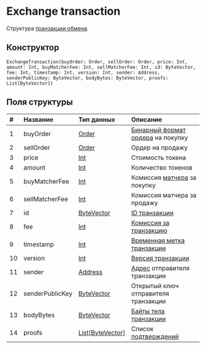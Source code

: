 # Exchange transaction

Структура [транзакции обмена](/blockchain/transaction-type/exchange-transaction.md).

## Конструктор

``` ride
ExchangeTransaction(buyOrder: Order, sellOrder: Order, price: Int, amount: Int, buyMatcherFee: Int, sellMatcherFee: Int, id: ByteVector, fee: Int, timestamp: Int, version: Int, sender: Address, senderPublicKey: ByteVector, bodyBytes: ByteVector, proofs: List[ByteVector])
```

## Поля структуры

| # | Название | Тип данных | Описание |
| :--- | :--- | :--- | :--- |
| 1 | buyOrder | [Order](/ride/structures/common-structures/order.md) | [Бинарный формат ордера](/blockchain/binary-format/transaction-binary-format.md) на покупку |
| 2 | sellOrder | [Order](/ride/structures/common-structures/order.md) | Ордер на продажу |
| 3 | price | [Int](/ride/data-types/int.md) | Стоимость токена |
| 4 | amount | [Int](/ride/data-types/int.md) | Количество токенов |
| 5 | buyMatcherFee | [Int](/ride/data-types/int.md) | Комиссия [матчера](/waves-node/extensions/matcher.md) за покупку |
| 6 | sellMatcherFee | [Int](/ride/data-types/int.md) | Комиссия матчера за продажу |
| 7 | id | [ByteVector](/ride/data-types/byte-vector.md) | [ID транзакции](/blockchain/transaction/transaction-id.md) |
| 8 | fee | [Int](/ride/data-types/int.md) | [Комиссия за транзакцию](/blockchain/transaction/transaction-fee.md) |
| 9 | timestamp | [Int](/ride/data-types/int.md) | [Временная метка транзакции](/blockchain/transaction/transaction-timestamp.md) |
| 10 | version | [Int](/ride/data-types/int.md) | [Версия транзакции](/blockchain/transaction/transaction-version.md) |
| 11 | sender | [Address](/ride/structures/common-structures/address.md) | [Адрес](/blockchain/account/address.md) отправителя транзакции |
| 12 | senderPublicKey | [ByteVector](/ride/data-types/byte-vector.md) | Открытый ключ отправителя транзакции |
| 13 | bodyBytes | [ByteVector](/ride/data-types/byte-vector.md) | [Байты тела транзакции](/blockchain/transaction/transaction-body-bytes.md) |
| 14 | proofs | [List](/ride/data-types/list.md)[[ByteVector](/ride/data-types/byte-vector.md)] | Список [подтверждений](/blockchain/transaction/transaction-proof.md) |
